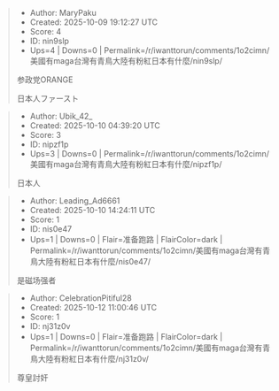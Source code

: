 > - Author: MaryPaku
> - Created: 2025-10-09 19:12:27 UTC
> - Score: 4
> - ID: nin9slp
> - Ups=4 | Downs=0 | Permalink=/r/iwanttorun/comments/1o2cimn/美國有maga台灣有青鳥大陸有粉紅日本有什麼/nin9slp/
>
> 参政党ORANGE
> 
> 日本人ファースト

> - Author: Ubik_42_
> - Created: 2025-10-10 04:39:20 UTC
> - Score: 3
> - ID: nipzf1p
> - Ups=3 | Downs=0 | Permalink=/r/iwanttorun/comments/1o2cimn/美國有maga台灣有青鳥大陸有粉紅日本有什麼/nipzf1p/
>
> 日本人

> - Author: Leading_Ad6661
> - Created: 2025-10-10 14:24:11 UTC
> - Score: 1
> - ID: nis0e47
> - Ups=1 | Downs=0 | Flair=准备跑路 | FlairColor=dark | Permalink=/r/iwanttorun/comments/1o2cimn/美國有maga台灣有青鳥大陸有粉紅日本有什麼/nis0e47/
>
> 是磁场强者

> - Author: CelebrationPitiful28
> - Created: 2025-10-12 11:00:46 UTC
> - Score: 1
> - ID: nj31z0v
> - Ups=1 | Downs=0 | Flair=准备跑路 | FlairColor=dark | Permalink=/r/iwanttorun/comments/1o2cimn/美國有maga台灣有青鳥大陸有粉紅日本有什麼/nj31z0v/
>
> 尊皇討奸
